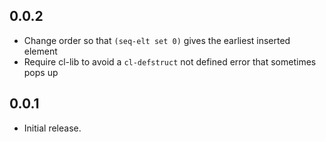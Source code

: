 ## 0.0.2

- Change order so that `(seq-elt set 0)` gives the earliest inserted element
- Require cl-lib to avoid a `cl-defstruct` not defined error that sometimes pops up

## 0.0.1

- Initial release.
